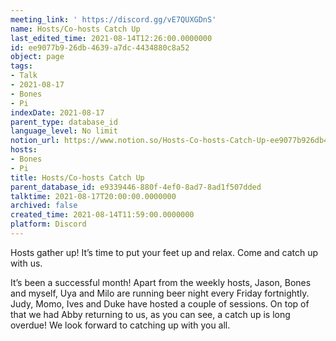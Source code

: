 ```yaml
---
meeting_link: ' https://discord.gg/vE7QUXGDnS'
name: Hosts/Co-hosts Catch Up
last_edited_time: 2021-08-14T12:26:00.0000000
id: ee9077b9-26db-4639-a7dc-4434880c8a52
object: page
tags:
- Talk
- 2021-08-17
- Bones
- Pi
indexDate: 2021-08-17
parent_type: database_id
language_level: No limit
notion_url: https://www.notion.so/Hosts-Co-hosts-Catch-Up-ee9077b926db4639a7dc4434880c8a52
hosts:
- Bones
- Pi
title: Hosts/Co-hosts Catch Up
parent_database_id: e9339446-880f-4ef0-8ad7-8ad1f507dded
talktime: 2021-08-17T20:00:00.0000000
archived: false
created_time: 2021-08-14T11:59:00.0000000
platform: Discord
---
```









Hosts gather up! It’s time to put your feet up and relax. Come and catch up with us.

It’s been a successful month! Apart from the weekly hosts, Jason, Bones and myself, Uya and Milo are running beer night every Friday fortnightly. Judy, Momo, Ives and Duke have hosted a couple of sessions. On top of that we had Abby returning to us, as you can see, a catch up is long overdue! We look forward to catching up with you all.

















